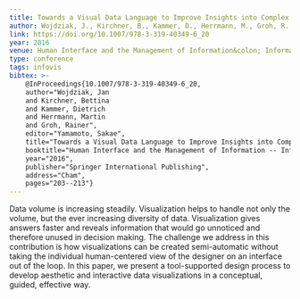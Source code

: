 ```yaml
---
title: Towards a Visual Data Language to Improve Insights into Complex Multidimensional Data
author: Wojdziak, J., Kirchner, B., Kammer, D., Herrmann, M., Groh, R.
link: https://doi.org/10.1007/978-3-319-40349-6_20
year: 2016
venue: Human Interface and the Management of Information&colon; Information, Design and Interaction
type: conference
tags: infovis
bibtex: >-
    @InProceedings{10.1007/978-3-319-40349-6_20,
    author="Wojdziak, Jan
    and Kirchner, Bettina
    and Kammer, Dietrich
    and Herrmann, Martin
    and Groh, Rainer",
    editor="Yamamoto, Sakae",
    title="Towards a Visual Data Language to Improve Insights into Complex Multidimensional Data",
    booktitle="Human Interface and the Management of Information -- Information, Design and Interaction",
    year="2016",
    publisher="Springer International Publishing",
    address="Cham",
    pages="203--213"}
---
```

Data volume is increasing steadily. Visualization helps to handle not only the volume, but the ever increasing diversity of data. Visualization gives answers faster and reveals information that would go unnoticed and therefore unused in decision making. The challenge we address in this contribution is how visualizations can be created semi-automatic without taking the individual human-centered view of the designer on an interface out of the loop. In this paper, we present a tool-supported design process to develop aesthetic and interactive data visualizations in a conceptual, guided, effective way.